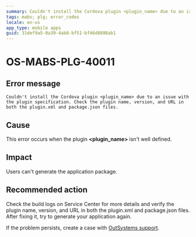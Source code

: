 ```yaml
---
summary: Couldn't install the Cordova plugin <plugin_name> due to an issue with the plugin specification. Check the plugin name, version, and URL in both the plugin.xml and package.json files.
tags: mabs; plg; error_codes
locale: en-us
app_type: mobile apps
guid: 31def9a5-0a39-4ab8-bf51-bf46d8898ab1
---
```


# OS-MABS-PLG-40011

## Error message

`Couldn't install the Cordova plugin <plugin_name> due to an issue with the
plugin specification. Check the plugin name, version, and URL in both the
plugin.xml and package.json files.`

## Cause

This error occurs when the plugin **&lt;plugin_name&gt;** isn't well defined.

## Impact

Users can't generate the application package.

## Recommended action

Check the build logs on Service Center for more details and verify the plugin
name, version, and URL in both the plugin.xml and package.json files. After fixing
it, try to generate your application again.

If the problem persists, create a case with [OutSystems
support](https://success.outsystems.com/Support).
